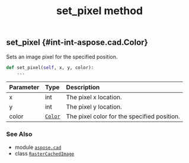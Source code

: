 ﻿---
title: set_pixel method
second_title: Aspose.CAD for Python via .NET API References
description: 
type: docs
weight: 400
url: /aspose.cad/rastercachedimage/set_pixel/
is_root: false
---

## set_pixel {#int-int-aspose.cad.Color}

Sets an image pixel for the specified position.



```python
def set_pixel(self, x, y, color):
    ...
```


| Parameter | Type | Description |
| :- | :- | :- |
| x | int | The pixel x location. |
| y | int | The pixel y location. |
| color | [`Color`](/cad/python-net/aspose.cad/color) | The pixel color for the specified position. |



### See Also
* module [`aspose.cad`](../../)
* class [`RasterCachedImage`](/cad/python-net/aspose.cad/rastercachedimage)
